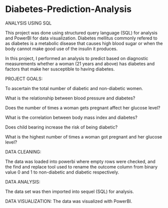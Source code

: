 # Diabetes-Prediction-Analysis
ANALYSIS USING SQL

This project was done using structured query language (SQL) for analysis and PowerBI for data visualization. Diabetes mellitus commonly refered to as diabetes is a metabolic disease that causes high blood sugar or when the body cannot make good use of the insulin it produces.

In this project, I performed an analysis to predict based on diagnostic measurements whether a woman (21 years and above) has diabetes and factors that make her susceptible to having diabetes.

PROJECT GOALS:

To ascertain the total number of diabetic and non-diabetic women.

What is the relationship between blood pressure and diabetes?

Does the number of times a woman gets pregnant affect her glucose level?

What is the correlation between body mass index and diabetes?

Does child bearing increase the risk of being diabetic?

What is the highest number of times a woman got pregnant and her glucose level?

DATA CLEANING:

The data was loaded into powerbi where empty rows were checked, and the find and replace tool used to rename the outcome column from binary value 0 and 1 to non-diabetic and diabetic respectively.

DATA ANALYSIS:

The data set was then imported into sequel (SQL) for analysis.

DATA VISUALIZATION: The data was visualized with PowerBI.
